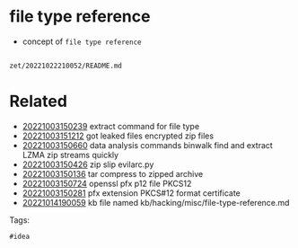 # file type reference

- concept of `file type reference`

```
```

` zet/20221022210052/README.md `

# Related

- [20221003150239](/zet/20221003150239/README.md) extract command for file type
- [20221003151212](/zet/20221003151212/README.md) got leaked files encrypted zip files
- [20221003150660](/zet/20221003150660/README.md) data analysis commands binwalk find and extract LZMA zip streams quickly
- [20221003150426](/zet/20221003150426/README.md) zip slip evilarc.py
- [20221003150136](/zet/20221003150136/README.md) tar compress to zipped archive
- [20221003150724](/zet/20221003150724/README.md) openssl pfx p12 file PKCS12
- [20221003150281](/zet/20221003150281/README.md) pfx extension PKCS#12 format certificate
- [20221014190059](/zet/20221014190059/README.md) kb file named kb/hacking/misc/file-type-reference.md

Tags:

    #idea
